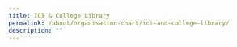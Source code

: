 ```yaml
---
title: ICT & College Library
permalink: /about/organisation-chart/ict-and-college-library/
description: ""
---
```


